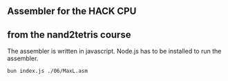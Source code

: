 ## Assembler for the HACK CPU
## from the nand2tetris course

The assembler is written in javascript.
Node.js has to be installed to run the assembler.

```
bun index.js ./06/MaxL.asm
```
